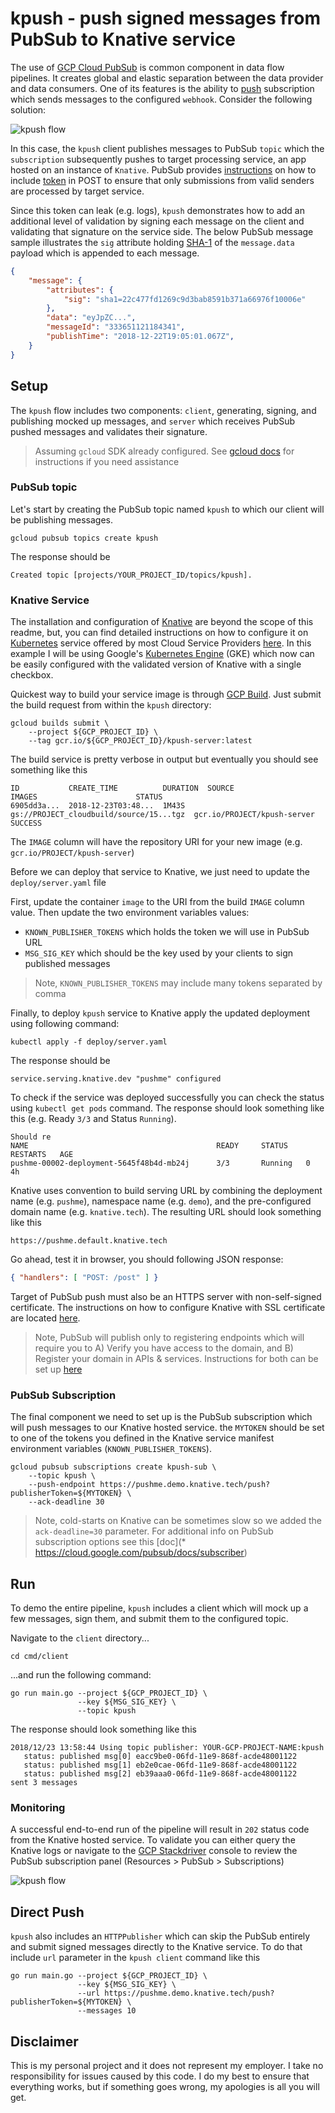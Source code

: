 # kpush - push signed messages from PubSub to Knative service

The use of [GCP Cloud PubSub](https://cloud.google.com/pubsub/) is common component in data flow pipelines. It creates global and elastic separation between the data provider and data consumers. One of its features is the ability to [push](https://cloud.google.com/pubsub/docs/push) subscription which sends messages to the configured `webhook`. Consider the following solution:

![kpush flow](img/kpush-flow.png)

In this case, the `kpush` client publishes messages to PubSub `topic` which the `subscription` subsequently pushes to target processing service, an app hosted on an instance of `Knative`. PubSub provides [instructions](https://cloud.google.com/pubsub/docs/push) on how to include [token](https://cloud.google.com/pubsub/docs/faq#security) in POST to ensure that only submissions from valid senders are processed by target service.

Since this token can leak (e.g. logs), `kpush` demonstrates how to add an additional level of validation by signing each message on the client and validating that signature on the service side. The below PubSub message sample illustrates the `sig` attribute holding [SHA-1](https://en.wikipedia.org/wiki/SHA-1) of the `message.data` payload which is appended to each message.

```json
{
    "message": {
        "attributes": {
            "sig": "sha1=22c477fd1269c9d3bab8591b371a66976f10006e"
        },
        "data": "eyJpZC...",
        "messageId": "333651121184341",
        "publishTime": "2018-12-22T19:05:01.067Z",
    }
}
```

## Setup

The `kpush` flow includes two components: `client`, generating, signing, and publishing mocked up messages, and `server` which receives PubSub pushed messages and validates their signature.

> Assuming `gcloud` SDK already configured. See [gcloud docs](https://cloud.google.com/sdk/gcloud/) for instructions if you need assistance

### PubSub topic

Let's start by creating the PubSub topic named `kpush` to which our client will be publishing messages.

```shell
gcloud pubsub topics create kpush
```

The response should be

```shell
Created topic [projects/YOUR_PROJECT_ID/topics/kpush].
```

### Knative Service

The installation and configuration of [Knative](https://github.com/knative) are beyond the scope of this readme, but, you can find detailed instructions on how to configure it on [Kubernetes](https://kubernetes.io/) service offered by most Cloud Service Providers [here](https://github.com/knative/docs/tree/master/install). In this example I will be using Google's [Kubernetes Engine](https://cloud.google.com/kubernetes-engine/) (GKE) which now can be easily configured with the validated version of Knative with a single checkbox.

Quickest way to build your service image is through [GCP Build](https://cloud.google.com/cloud-build/). Just submit the build request from within the `kpush` directory:

```shell
gcloud builds submit \
    --project ${GCP_PROJECT_ID} \
	--tag gcr.io/${GCP_PROJECT_ID}/kpush-server:latest
```

The build service is pretty verbose in output but eventually you should see something like this

```shell
ID           CREATE_TIME          DURATION  SOURCE                                   IMAGES                      STATUS
6905dd3a...  2018-12-23T03:48...  1M43S     gs://PROJECT_cloudbuild/source/15...tgz  gcr.io/PROJECT/kpush-server SUCCESS
```

The `IMAGE` column will have the repository URI for your new image (e.g. `gcr.io/PROJECT/kpush-server`)

Before we can deploy that service to Knative, we just need to update the `deploy/server.yaml` file

First, update the container `image` to the URI from the build `IMAGE` column value. Then update the two environment variables values:

* `KNOWN_PUBLISHER_TOKENS` which holds the token we will use in PubSub URL
* `MSG_SIG_KEY` which should be the key used by your clients to sign published messages

> Note, `KNOWN_PUBLISHER_TOKENS` may include many tokens separated by comma

Finally, to deploy `kpush` service to Knative apply the updated deployment using following command:

```shell
kubectl apply -f deploy/server.yaml
```

The response should be

```shell
service.serving.knative.dev "pushme" configured
```

To check if the service was deployed successfully you can check the status using `kubectl get pods` command. The response should look something like this (e.g. Ready `3/3` and Status `Running`).

```shell
Should re
NAME                                          READY     STATUS    RESTARTS   AGE
pushme-00002-deployment-5645f48b4d-mb24j      3/3       Running   0          4h
```

Knative uses convention to build serving URL by combining the deployment name (e.g. `pushme`), namespace name (e.g. `demo`), and the pre-configured domain name (e.g. `knative.tech`). The resulting URL should look something like this

```shell
https://pushme.default.knative.tech
```

Go ahead, test it in browser, you should following JSON response:

```json
{ "handlers": [ "POST: /post" ] }
```

Target of PubSub push must also be an HTTPS server with non-self-signed certificate. The instructions on how to configure Knative with SSL certificate are located [here](https://github.com/knative/docs/blob/master/serving/using-an-ssl-cert.md).

> Note, PubSub will publish only to registering endpoints which will require you to A) Verify you have access to the domain, and B) Register your domain in APIs & services. Instructions for both can be set up [here](https://cloud.google.com/pubsub/docs/push)

### PubSub Subscription

The final component we need to set up is the PubSub subscription which will push messages to our Knative hosted service. the `MYTOKEN` should be set to one of the tokens you defined in the Knative service manifest environment variables (`KNOWN_PUBLISHER_TOKENS`).

```shell
gcloud pubsub subscriptions create kpush-sub \
    --topic kpush \
    --push-endpoint https://pushme.demo.knative.tech/push?publisherToken=${MYTOKEN} \
    --ack-deadline 30
```

> Note, cold-starts on Knative can be sometimes slow so we added the `ack-deadline=30` parameter. For additional info on PubSub subscription options see this [doc](* https://cloud.google.com/pubsub/docs/subscriber)


## Run

To demo the entire pipeline, `kpush` includes a client which will mock up a few messages, sign them, and submit them to the configured topic.

Navigate to the `client` directory...

```shell
cd cmd/client
```

...and run the following command:

```shell
go run main.go --project ${GCP_PROJECT_ID} \
               --key ${MSG_SIG_KEY} \
               --topic kpush
```

The response should look something like this

```shell
2018/12/23 13:58:44 Using topic publisher: YOUR-GCP-PROJECT-NAME:kpush
   status: published msg[0] eacc9be0-06fd-11e9-868f-acde48001122
   status: published msg[1] eb2e0cae-06fd-11e9-868f-acde48001122
   status: published msg[2] eb39aaa0-06fd-11e9-868f-acde48001122
sent 3 messages
```

### Monitoring

A successful end-to-end run of the pipeline will result in `202` status code from the Knative hosted service. To validate you can either query the Knative logs or navigate to the [GCP Stackdriver](https://cloud.google.com/stackdriver/) console to review the PubSub subscription panel (Resources > PubSub > Subscriptions)

![kpush flow](img/kpush-chart.png)

## Direct Push

`kpush` also includes an `HTTPPublisher` which can skip the PubSub entirely and submit signed messages directly to the Knative service. To do that include `url` parameter in the `kpush client` command like this

```shell
go run main.go --project ${GCP_PROJECT_ID} \
               --key ${MSG_SIG_KEY} \
               --url https://pushme.demo.knative.tech/push?publisherToken=${MYTOKEN} \
               --messages 10
```

## Disclaimer

This is my personal project and it does not represent my employer. I take no responsibility for issues caused by this code. I do my best to ensure that everything works, but if something goes wrong, my apologies is all you will get.


